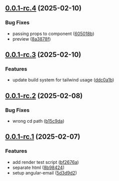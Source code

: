 ## [0.0.1-rc.4](https://github.com/keycloakify/angular-email/compare/v0.0.1-rc.3...v0.0.1-rc.4) (2025-02-10)


### Bug Fixes

* passing props to component ([605018b](https://github.com/keycloakify/angular-email/commit/605018b2d2706cb3271450f7aafa4aa35a9cfd98))
* preview ([8a3878f](https://github.com/keycloakify/angular-email/commit/8a3878f477ddb0d8c2654fdcb21111cfe5babdf0))



## [0.0.1-rc.3](https://github.com/keycloakify/angular-email/compare/v0.0.1-rc.2...v0.0.1-rc.3) (2025-02-10)


### Features

* update build system for tailwind usage ([ddc0a1b](https://github.com/keycloakify/angular-email/commit/ddc0a1b3c6c2e8439b0f22fe1c0e582dc6cad5b4))



## [0.0.1-rc.2](https://github.com/keycloakify/angular-email/compare/v0.0.1-rc.1...v0.0.1-rc.2) (2025-02-08)


### Bug Fixes

* wrong cd path ([b15c9da](https://github.com/keycloakify/angular-email/commit/b15c9da7ef53981899e9905a875d4b56ed71a67a))



## [0.0.1-rc.1](https://github.com/keycloakify/angular-email/compare/5d3d9d2289970677392830bfedf4c276a9fafe40...v0.0.1-rc.1) (2025-02-07)


### Features

* add render test script ([bf2676a](https://github.com/keycloakify/angular-email/commit/bf2676ab99d81593fb30a847062a3c5c93f9afee))
* separate html ([8b98424](https://github.com/keycloakify/angular-email/commit/8b984241175b7e1afe867ac8019adc8da29cc5fb))
* setup angular-email ([5d3d9d2](https://github.com/keycloakify/angular-email/commit/5d3d9d2289970677392830bfedf4c276a9fafe40))



